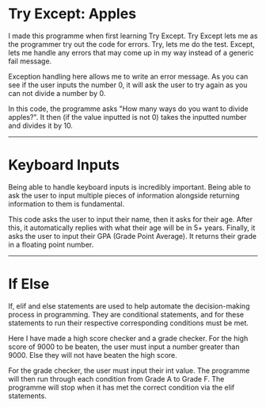 # Try Except: Apples

I made this programme when first learning Try Except. Try Except lets me as the programmer try out the code for errors. Try, lets me do the test. Except, lets me handle any errors that may come up in my way instead of a generic fail message.

Exception handling here allows me to write an error message. As you can see if the user inputs the number 0, it will ask the user to try again as you can not divide a number by 0.

In this code, the programme asks "How many ways do you want to divide apples?". It then (if the value inputted is not 0) takes the inputted number and divides it by 10.

***
# Keyboard Inputs

Being able to handle keyboard inputs is incredibly important. Being able to ask the user to input multiple pieces of information alongside returning information to them is fundamental.

This code asks the user to input their name, then it asks for their age. After this, it automatically replies with what their age will be in 5+ years. Finally, it asks the user to input their GPA (Grade Point Average). It returns their grade in a floating point number.

***
# If Else

If, elif and else statements are used to help automate the decision-making process in programming. They are conditional statements, and for these statements to run their respective corresponding conditions must be met.

Here I have made a high score checker and a grade checker. For the high score of 9000 to be beaten, the user must input a number greater than 9000. Else they will not have beaten the high score.

For the grade checker, the user must input their int value. The programme will then run through each condition from Grade A to Grade F. The programme will stop when it has met the correct condition via the elif statements.
